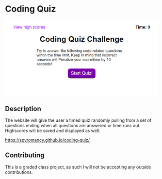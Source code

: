 # Coding Quiz

![An app window with the label Coding Quiz Challenge, a brief overview of the quiz, and a button labeled Start Quiz!](./assets/images/Capture.PNG)

## Description
The website will give the user a timed quiz randomly pulling from a set of questions ending when all questions are answered or time runs out. Highscores will be saved and displayed as well.

 https://spyromancy.github.io/coding-quiz/

## Contributing

This is a graded class project, as such I will not be accepting any outside contributions.
